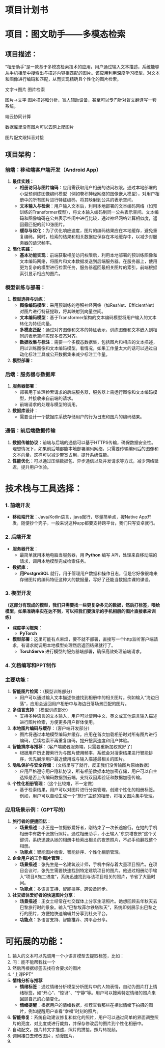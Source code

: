 # 项目计划书

# 项目：图文助手——多模态检索

## 项目描述：

“相册助手”是一款基于多模态检索技术的应用，用户通过输入文本描述，系统能够从手机相册中搜索出与描述内容相匹配的图片。该应用利用深度学习模型，对文本和图像进行编码和匹配，从而实现精确且个性化的图片检索。

文字→图片 图片检索

图片→文字 图片描述和分析，盲人辅助设备，甚至可以专门针对盲文翻译写一套系统。

端云协同计算

数据库里没有图片可以去网上爬图片

图片配文跟抖音对接

## 项目架构：

### 前端：移动端客户端开发（Android App）

1. **最佳实践：**
    - **相册访问与图片编码**：应用需获取用户相册的访问权限。通过本地部署的小型预训练图像编码模型（例如卷积神经网络的图像嵌入模型），对用户相册中的所有图片进行特征编码，将其映射到公共的表示空间。
    - **文本输入与检索**：用户输入文本后，利用本地部署的文本编码网络（如预训练的Transformer模型），将文本输入编码到同一公共表示空间。文本编码和图像编码在公共表示空间中进行比较，通过神经网络计算相似度，返回最匹配的前10张图片。
    - **缓存与优化**：为了优化响应速度，图片的编码结果应在本地缓存，避免重复编码。同时，检索的结果和相关数据应保存在本地缓存中，以减少对服务器的请求频率。
2. **简化实践：**
    - **基本功能实现**：前端获取相册访问权限后，利用本地部署的预训练图像和文本编码网络，将图片和文本数据发送到后端服务器。在服务器上，使用更为复杂的模型进行检索任务，服务器返回最相关图片的索引，前端根据索引显示相应的图片。

### 模型训练与部署：

1. **模型选择与训练**：
    - **图像编码模型**：采用预训练的卷积神经网络（如ResNet、EfficientNet）对图片进行特征提取，将其映射到向量空间。
    - **文本编码模型**：基于Transformer架构的文本编码模型将用户输入的文本转化为特征向量。
    - **多模态匹配**：通过对齐图像和文本的特征表示，训练图像和文本嵌入到相同的表示空间实现多模态对齐。
    - **数据收集与标注**：需要一个多模态数据集，包括图片和相应的文本描述，用以训练图像和文本编码模型。看情况，如果工作量太大的话可以通过自动化标注工具或公开数据集来减少标注工作量。
2. **模型部署**：

### 后端：服务器与数据库

1. **服务器部署**：
    - 部署用于处理检索请求的后端服务器，服务器上需运行图像和文本编码模型，并接收来自前端的请求。
    - 前端请求的处理与模型的调用。
2. **数据库设计**：
    - 需要设计一个数据库系统存储用户的行为日志和图片的编码结果。

### 通信：前后端数据传输

1. **数据传输协议**：前端与后端的通信可以基于HTTPS传输，确保数据安全性。理想情况下，如果前后端都能本地部署编码网络，只需要传输编码后的图像和文本向量，这样可以减少带宽占用，提升系统性能。
2. **性能优化**：可以通过压缩数据包、异步通信以及并发请求等方式，减少网络延迟，提升用户体验。

# 技术栈与工具选择：

### 1. **前端开发**

- **移动端开发**：Java/Kotlin语言，java就行，尽量简单点，搜Native App开发，随便抄个壳子，一般来说这种app都要支持跨平台，我们只写安卓就行。

### 2. **后端开发**

- **服务器开发**：
    - 最简单就用本地电脑当服务器，用 **Python** 编写 API，处理来自移动端的请求，调用本地模型完成检索任务。
- **数据库**：
    - **用PostgreSQL** 就行，用于管理用户数据和操作日志，但是它好像很难来存储图片的编码特征这种大的数据量，写好了还能当数据库课的课设。

### 3. **模型开发**

**（这部分有现成的模型，我们只需要找一些更复杂多元的数据，然后打标签，喂给模型，如果准确率实在达不到，可以把我们要演示的手机相册的图片直接拿来训练）**

- **深度学习框架**：
    - **PyTorch**
- **模型部署**：这里可能有点麻烦，要不就不部署，直接写一个http监听客户端请求，有请求就调用本地模型处理然后返回结果就行了。
    - **TorchServe** 进行模型的服务器端部署，确保高效处理前端请求。

### 4. 文档编写和PPT制作

### 主要功能：

1. **智能图片检索**：（模型训练部分）
    - 用户可以通过输入文本描述快速找到相册中的相关图片。例如输入“海边日落”，应用会返回用户相册中与海边日落场景匹配的图片。
2. **多语言支持**：（模型训练部分）
    - 支持多种语言的文本输入，用户可以使用中文、英文或其他语言输入描述进行图片检索，方便更多用户群体使用。
3. **本地图片编码与缓存**：（客户端开发部分）
    - 图片将通过本地模型编码并缓存。应用在首次加载相册时对所有图片进行编码，后续检索不再重复编码，提升搜索速度和用户体验。
4. **智能排序与推荐**：（客户端或者服务端，只需要重新加权就好了）
    - 根据用户历史搜索行为与图片使用频率，系统会对搜索结果进行智能排序，优先展示用户最近使用或与输入描述最相关的图片。
5. **隐私保护与安全存储**：（文档里写了就行，反正我们没传输图片原始数据）
    - 应用严格遵守用户隐私协议，所有相册数据本地加密存储，用户可以自主选择是否上传编码数据到云端。支持双因素验证和数据加密传输。
6. **个性化相册管理**：（这个比较难，不一定做）
    - 基于检索结果，用户可以对图片进行分类管理，创建个性化的相册标签。例如，用户可以自动生成一个“旅行”主题的相册，将相关图片集中管理。

### 应用场景示例：（GPT写的）

1. **旅行者的便捷回忆**：
    - **场景描述**：小王是一位摄影爱好者，刚结束了一次长途旅行。在她的手机相册中有数千张旅行照片。通过相册助手，小王输入“东京塔夜景”这个关键词，系统迅速从她的相册中检索出相关的夜景照片，不必手动翻找整个相册。
    - **功能点**：智能图片检索、智能排序、个性化相册管理。
2. **企业用户的工作图片管理**：
    - **场景描述**：张先生是一名建筑设计师，手机中保存着大量项目照片。在项目会议时，张先生需要快速找到特定建筑项目的图片。他通过相册助手输入“项目A施工进度”，系统迅速找到与该项目相关的照片，节省了大量时间。
    - **功能点**：多语言支持、智能排序、跨设备同步。
3. **社交媒体爱好者的快速图片分享**：
    - **场景描述**：王女士经常在社交媒体上分享生活照片。她想回顾去年秋天去巴黎旅行时的景象。输入“巴黎埃菲尔铁塔秋天”，系统即刻展示出巴黎之行的图片，方便她快速编辑并分享到社交平台。
    - **功能点**：多语言支持、智能推荐、跨平台分享。

# 可拓展的功能：

1. 输入的文本可以先调用一个小语言模型去提取标签，比如：
2. 问：能不能帮我找一个
3. 然后再根据标签去找符合要求的图片
4. “上课PPT”
5. **情绪分析与推荐**
    - **情绪标签**：通过情绪分析模型分析图片中的人物表情，自动为图片打上情绪标签，如“开心”、“惊讶”、“宁静”等。用户可以搜索特定情绪的照片来回顾自己的心情变化。
    - **情绪提醒**：根据用户的情绪数据，推荐查看那些在相似情绪下拍摄的图片，例如提醒用户查看“幸福”时刻的照片。
6. **智能修复**：系统自动建议修复和优化的照片，用户可以通过简单的界面调整照片的亮度、对比度或进行裁剪，并保存修改后的图片到个性化相册中。
7. 自动配文，照片转文字描述，照片的拼接，照片转视频。
8. 调用接口去修改图片，动漫图片，
9.

